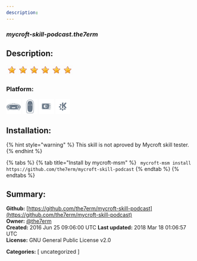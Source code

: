 ```yaml
---
description: 
---
```


### _mycroft-skill-podcast.the7erm_  
## Description:  
  
  
![](../.gitbook/assets/star.png)![](../.gitbook/assets/star.png)![](../.gitbook/assets/star.png)![](../.gitbook/assets/star.png)![](../.gitbook/assets/star.png)![](../.gitbook/assets/star.png)  
  
### Platform:  
 ![Mark I](../.gitbook/assets/mark-1-icon.png)  ![Mark II](../.gitbook/assets/mark-2-icon.png)  ![Picroft](../.gitbook/assets/picroft-icon.png)  ![plasmoid](../.gitbook/assets/kde.png)   
## Installation:  
{% hint style="warning" %}
This skill is not aproved by Mycroft skill tester.
{% endhint %}
    
{% tabs %}
{% tab title="Install by mycroft-msm" %}
``` mycroft-msm install https://github.com/the7erm/mycroft-skill-podcast```
{% endtab %}
  {% endtabs %}
    
## Summary:  
**Github:** [https://github.com/the7erm/mycroft-skill-podcast](https://github.com/the7erm/mycroft-skill-podcast)  
**Owner:** [@the7erm](https://github.com/the7erm)  
**Created:** 2016 Jun 25 09:06:00 UTC  **Last updated:** 2018 Mar 18 01:06:57 UTC  
**License:** GNU General Public License v2.0  
  
**Categories:** [ uncategorized ]   
